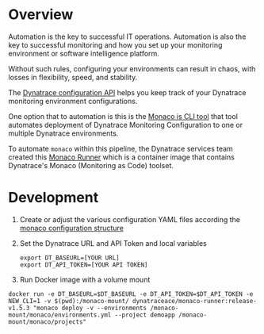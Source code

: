 # Overview

Automation is the key to successful IT operations. Automation is also the key to successful monitoring and how you set up your monitoring environment or software intelligence platform.

Without such rules, configuring your environments can result in chaos, with losses in flexibility, speed, and stability.

The [Dynatrace configuration API](https://www.dynatrace.com/support/help/dynatrace-api/configuration-api/) helps you keep track of your Dynatrace monitoring environment configurations.

One option that to automation is this is the [Monaco is CLI tool](https://dynatrace-oss.github.io/dynatrace-monitoring-as-code/) that tool automates deployment of Dynatrace Monitoring Configuration to one or multiple Dynatrace environments. 

To automate `monaco` within this pipeline, the Dynatrace services team created this [Monaco Runner](https://github.com/dynatrace-ace/monaco-runner) which is a container image that contains Dynatrace's Monaco (Monitoring as Code) toolset.

# Development

1. Create or adjust the various configuration YAML files according the [monaco configuration structure](https://dynatrace-oss.github.io/dynatrace-monitoring-as-code/configuration/yaml_confg)

1. Set the Dynatrace URL and API Token and local variables

    ```
    export DT_BASEURL=[YOUR URL]
    export DT_API_TOKEN=[YOUR API TOKEN]
    ```

1. Run Docker image with a volume mount

```
docker run -e DT_BASEURL=$DT_BASEURL -e DT_API_TOKEN=$DT_API_TOKEN -e NEW_CLI=1 -v $(pwd):/monaco-mount/ dynatraceace/monaco-runner:release-v1.5.3 "monaco deploy -v --environments /monaco-mount/monaco/environments.yml --project demoapp /monaco-mount/monaco/projects"
```